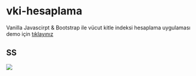 # vki-hesaplama
Vanilla Javascirpt &amp; Bootstrap ile vücut kitle indeksi hesaplama uygulaması demo için [tıklayınız](https://vki-calc.netlify.app/)

## SS 
![](https://i.imgur.com/d5jFRUg.png)




